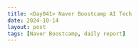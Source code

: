 ```yaml
---
title: <Day041> Naver Boostcamp AI Tech
date: 2024-10-14
layout: post
tags: [Naver Boostcamp, daily report]
---
```

